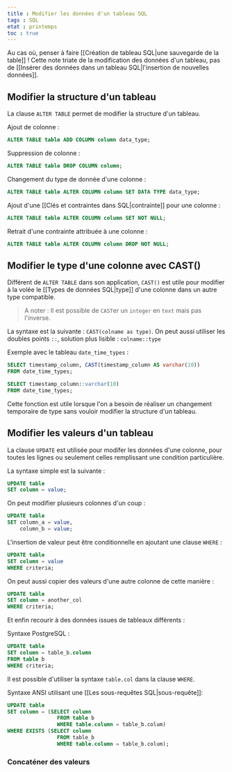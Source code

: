 ```yaml
---
title : Modifier les données d'un tableau SQL
tags : SQL
etat : printemps
toc : true
---
```


Au cas où, penser à faire  [[Création de tableau SQL\|une sauvegarde de la table]] ! Cette note triate de la modification des données d'un tableau, pas de [[Insérer des données dans un tableau SQL\|l'insertion de nouvelles données]].

## Modifier la structure d'un tableau

La clause `ALTER TABLE` permet de modifier la structure d'un tableau.

Ajout de colonne :

```SQL
ALTER TABLE table ADD COLUMN column data_type;
````

Suppression de colonne :

```SQL
ALTER TABLE table DROP COLUMN column;
````

Changement du type de donnée d'une colonne :

```SQL
ALTER TABLE table ALTER COLUMN column SET DATA TYPE data_type;
```

Ajout d'une [[Clés et contraintes dans SQL\|contrainte]] pour une colonne :

```SQL
ALTER TABLE table ALTER COLUMN column SET NOT NULL;
````

Retrait d'une contrainte attribuée à une colonne :

```SQL
ALTER TABLE table ALTER COLUMN column DROP NOT NULL;
````

## Modifier le type d'une colonne avec CAST()

Différent de `ALTER TABLE` dans son application, `CAST()` est utile pour modifier à la volée le [[Types de données SQL\|type]] d'une colonne dans un autre type compatible. 

> A noter : Il est possible de `CAST`er un `integer` en `text` mais pas l'inverse.

La syntaxe est la suivante : `CAST(colname as type)`. On peut aussi utiliser les doubles points `::`, solution plus lisible : `colname::type`

Exemple avec le tableau `date_time_types` :

```SQL
SELECT timestamp_column, CAST(timestamp_column AS varchar(10))
FROM date_time_types;

SELECT timestamp_column::varchar(10)
FROM date_time_types;
````

Cette fonction est utile lorsque l'on a besoin de réaliser un changement temporaire de type sans vouloir modifier la structure d'un tableau.

## Modifier les valeurs d'un tableau

La clause `UPDATE` est utilisée pour modifer les données d'une colonne, pour toutes les lignes ou seulement celles remplissant une condition particulière.

La syntaxe simple est la suivante :

```SQL
UPDATE table
SET column = value;
```

On peut modifier plusieurs colonnes d'un coup :

```SQL
UPDATE table
SET column_a = value,
	column_b = value;
````

L'insertion de valeur peut être conditionnelle en ajoutant une clause `WHERE` :

```SQL
UPDATE table
SET column = value
WHERE criteria;
````

On peut aussi copier des valeurs d'une autre colonne de cette manière :

```SQL
UPDATE table
SET column = another_col
WHERE criteria;
````

Et enfin recourir à des données issues de tableaux différents :

Syntaxe PostgreSQL :

```SQL
UPDATE table
SET column = table_b.column
FROM table b
WHERE criteria;
````

Il est possible d'utiliser la syntaxe `table.col` dans la clause `WHERE`.

Syntaxe ANSI utilisant une [[Les sous-requêtes SQL\|sous-requête]]:

```SQL
UPDATE table
SET column = (SELECT column
				FROM table b
				WHERE table.column = table_b.colum)
WHERE EXISTS (SELECT column
				FROM table_b
				WHERE table.column = table_b.colum);
````

### Concaténer des valeurs
